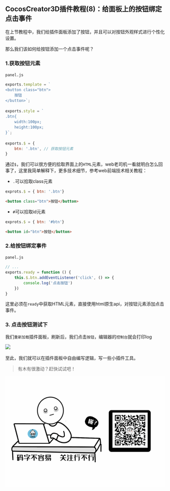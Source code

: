 ## CocosCreator3D插件教程(8)：给面板上的按钮绑定点击事件

在上节教程中，我们给插件面板添加了按钮，并且可以对按钮外观样式进行个性化设置。

那么我们该如何给按钮添加一个点击事件呢？

### 1.获取按钮元素

`panel.js`

```javascript
exports.template = `
<button class="btn">
    按钮
</button>`;

exports.style = `
.btn{
    width:100px;
    height:100px;
}`;

exports.$ = {
    btn: '.btn', // 获取按钮元素 
}
```

通过`$`，我们可以很方便的拾取界面上的`HTML`元素，web老司机一看就明白怎么回事了，这里我简单解释下，更多技术细节，参考web前端技术相关教程：

- `.`可以拾取class元素

```javascript
exprots.$ = { btn: '.btn'}
```

```html
<button class="btn">按钮</button>
```

- `#`可以拾取id元素

```javascript
exprots.$ = { btn: '#btn'}
```

```html
<button id="btn">按钮</button>
```

### 2.给按钮绑定事件

`panel.js`

```javascript
// ...
exports.ready = function () {
    this.$.btn.addEventListener('click', () => {
        console.log('点击按钮')
    })
}
```

这里必须在`ready`中获取HTML元素，直接使用html原生api，对按钮元素添加点击事件。

### 3. 点击按钮测试下

我们`重新加载`插件面板，刷新后，我们点击`按钮`，编辑器的`控制台`就会打印log

![](image-20201024225202961.png)

至此，我们就可以在插件面板中自由编写逻辑，写一些小插件工具。

> 有木有很激动？赶快试试吧！

![](res/wx-guan-zhu-20201026231652837.gif)